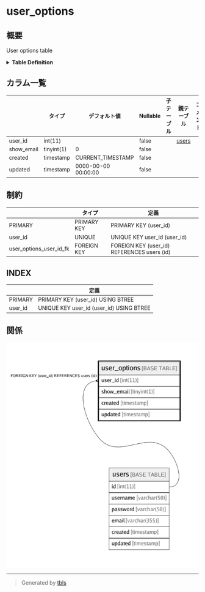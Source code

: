 # user_options

## 概要

User options table

<details>
<summary><strong>Table Definition</strong></summary>

```sql
CREATE TABLE `user_options` (
  `user_id` int(11) NOT NULL,
  `show_email` tinyint(1) NOT NULL DEFAULT '0',
  `created` timestamp NOT NULL DEFAULT CURRENT_TIMESTAMP ON UPDATE CURRENT_TIMESTAMP,
  `updated` timestamp NOT NULL DEFAULT '0000-00-00 00:00:00',
  PRIMARY KEY (`user_id`),
  UNIQUE KEY `user_id` (`user_id`),
  CONSTRAINT `user_options_user_id_fk` FOREIGN KEY (`user_id`) REFERENCES `users` (`id`) ON DELETE CASCADE ON UPDATE NO ACTION
) ENGINE=InnoDB DEFAULT CHARSET=latin1 COMMENT='User options table'
```

</details>

## カラム一覧

|            | タイプ        | デフォルト値              | Nullable | 子テーブル      | 親テーブル             | コメント     |
| ---------- | ---------- | ------------------- | -------- | ---------- | ----------------- | -------- |
| user_id    | int(11)    |                     | false    |            | [users](users.md) |          |
| show_email | tinyint(1) | 0                   | false    |            |                   |          |
| created    | timestamp  | CURRENT_TIMESTAMP   | false    |            |                   |          |
| updated    | timestamp  | 0000-00-00 00:00:00 | false    |            |                   |          |

## 制約

|                         | タイプ         | 定義                                          |
| ----------------------- | ----------- | ------------------------------------------- |
| PRIMARY                 | PRIMARY KEY | PRIMARY KEY (user_id)                       |
| user_id                 | UNIQUE      | UNIQUE KEY user_id (user_id)                |
| user_options_user_id_fk | FOREIGN KEY | FOREIGN KEY (user_id) REFERENCES users (id) |

## INDEX

|         | 定義                                       |
| ------- | ---------------------------------------- |
| PRIMARY | PRIMARY KEY (user_id) USING BTREE        |
| user_id | UNIQUE KEY user_id (user_id) USING BTREE |

## 関係

![er](user_options.png)

---

> Generated by [tbls](https://github.com/k1LoW/tbls)
